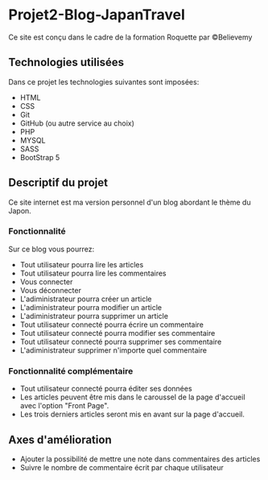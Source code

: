 # Projet2-Blog-JapanTravel
Ce site est conçu dans le cadre de la formation Roquette par ©Believemy

## Technologies utilisées

Dans ce projet les technologies suivantes sont imposées:
- HTML
- CSS
- Git
- GitHub (ou autre service au choix)
- PHP
- MYSQL
- SASS
- BootStrap 5

## Descriptif du projet

Ce site internet est ma version personnel d'un blog abordant le thème du Japon.

### Fonctionnalité

Sur ce blog vous pourrez:

- Tout utilisateur pourra lire les articles
- Tout utilisateur pourra lire les commentaires
- Vous connecter
- Vous déconnecter
- L'adiministrateur pourra créer un article
- L'adiministrateur pourra modifier un article
- L'adiministrateur pourra supprimer un article
- Tout utilisateur connecté pourra écrire un commentaire
- Tout utilisateur connecté pourra modifier ses commentaire
- Tout utilisateur connecté pourra supprimer ses commentaire
- L'adiministrateur supprimer n'importe quel commentaire

### Fonctionnalité complémentaire

- Tout utilisateur connecté pourra éditer ses données
- Les articles peuvent être mis dans le caroussel de la page d'accueil avec l'option "Front Page".
- Les trois derniers articles seront mis en avant sur la page d'accueil.

## Axes d'amélioration

- Ajouter la possibilité de mettre une note dans commentaires des articles
- Suivre le nombre de commentaire écrit par chaque utilisateur
